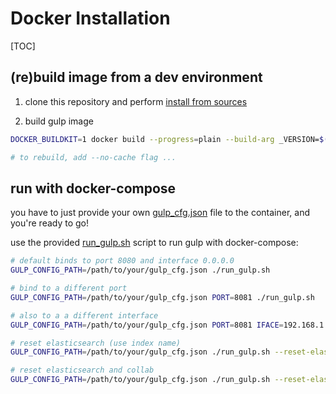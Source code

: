 # Docker Installation

[TOC]

## (re)build image from a dev environment

1. clone this repository and perform [install from sources](<./Install Dev.md>)

2. build gulp image

~~~bash
DOCKER_BUILDKIT=1 docker build --progress=plain --build-arg _VERSION=$(git describe --tags --always) --rm -t gulp .

# to rebuild, add --no-cache flag ...
~~~

## run with docker-compose

you have to just provide your own [gulp_cfg.json](../gulp_cfg_template.json) file to the container, and you're ready to go!

use the provided [run_gulp.sh](../run_gulp.sh) script to run gulp with docker-compose:

```bash
# default binds to port 8080 and interface 0.0.0.0
GULP_CONFIG_PATH=/path/to/your/gulp_cfg.json ./run_gulp.sh

# bind to a different port
GULP_CONFIG_PATH=/path/to/your/gulp_cfg.json PORT=8081 ./run_gulp.sh

# also to a a different interface
GULP_CONFIG_PATH=/path/to/your/gulp_cfg.json PORT=8081 IFACE=192.168.1.1 ./run_gulp.sh

# reset elasticsearch (use index name)
GULP_CONFIG_PATH=/path/to/your/gulp_cfg.json ./run_gulp.sh --reset-elastic myidx

# reset elasticsearch and collab
GULP_CONFIG_PATH=/path/to/your/gulp_cfg.json ./run_gulp.sh --reset-elastic myidx --reset-collab
```

